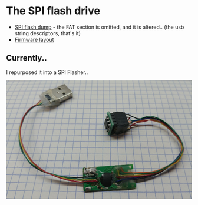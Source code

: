 # The SPI flash drive

- [SPI flash dump](uf_header.lhex) - the FAT section is omitted, and it is altered.. (the usb string descriptors, that's it)
- [Firmware layout](fwlay.md)

## Currently..

I repurposed it into a SPI Flasher..

![AX225spi](ax225-spi.jpg)
